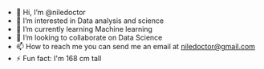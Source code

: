 - 👋 Hi, I’m @niledoctor
- 👀 I’m interested in Data analysis and science
- 🌱 I’m currently learning Machine learning
- 💞️ I’m looking to collaborate on Data Science
- 📫 How to reach me you can send me an email at niledoctor@gmail.com
- ⚡ Fun fact: I'm 168 cm tall

<!---
niledoctor/niledoctor is a ✨ special ✨ repository because its `README.md` (this file) appears on your GitHub profile.
You can click the Preview link to take a look at your changes.
--->
